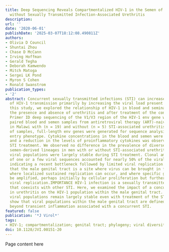 ```yaml
---
title: Deep Sequencing Reveals Compartmentalized HIV-1 in the Semen of Men with and
  without Sexually Transmitted Infection-Associated Urethritis
description:
url: ''
date: '2020-06-01'
publishDate: '2025-03-07T18:12:08.490811Z'
authors:
- Olivia D Council
- Shuntai Zhou
- Chase D McCann
- Irving Hoffman
- Gerald Tegha
- Deborah Kamwendo
- Mitch Matoga
- Sergei LK Pond
- Myron S Cohen
- Ronald Swanstrom
publication_types:
- '2'
abstract: Concurrent sexually transmitted infections (STI) can increase the probability
  of HIV-1 transmission primarily by increasing the viral load present in semen. In
  this study, we explored the relationship of HIV-1 in blood and seminal plasma in
  the presence and absence of urethritis and after treatment of the concurrent STI.
  Primer ID deep sequencing of the V1/V3 region of the HIV-1 env gene was done for
  paired blood and semen samples from antiretroviral therapy (ART)-naive men living
  in Malawi with (n = 19) and without (n = 5) STI-associated urethritis; for a subset
  of samples, full-length env genes were generated for sequence analysis and to test
  entry phenotype. Cytokine concentrations in the blood and semen were also measured,
  and a reduction in the levels of proinflammatory cytokines was observed following
  STI treatment. We observed no difference in the prevalence of diverse compartmentalized
  semen-derived lineages in men with or without STI-associated urethritis, and these
  viral populations were largely stable during STI treatment. Clonal amplification
  of one or a few viral sequences accounted for nearly 50% of the viral population,
  indicating a recent bottleneck followed by limited viral replication. We conclude
  that the male genital tract is a site where virus can be brought in from the blood,
  where localized sustained replication can occur, and where specific genotypes can
  be amplified, perhaps initially by cellular proliferation but further by limited
  viral replication.IMPORTANCE HIV-1 infection is a sexually transmitted infection
  that coexists with other STI. Here, we examined the impact of a concurrent STI resulting
  in urethritis on the HIV-1 population within the male genital tract. We found that
  viral populations remain largely stable even with treatment of the STI. These results
  show that viral populations within the male genital tract are defined by factors
  beyond transient inflammation associated with a concurrent STI.
featured: false
publication: '*J Virol*'
tags:
- HIV-1; compartmentalization; genital tract; phylogeny; viral diversity
doi: 10.1128/JVI.00151-20
---
```


Page content here